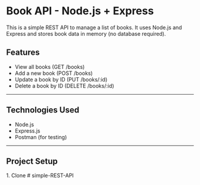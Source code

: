 #  Book API - Node.js + Express

This is a simple REST API to manage a list of books. It uses Node.js and Express and stores book data in memory (no database required).


##  Features

- View all books (GET /books)
- Add a new book (POST /books)
- Update a book by ID (PUT /books/:id)
- Delete a book by ID (DELETE /books/:id)

---

##  Technologies Used

- Node.js
- Express.js
- Postman (for testing)

---

##  Project Setup

1. Clone # simple-REST-API
